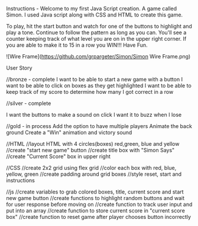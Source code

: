 Instructions - Welcome to my first Java Script creation. A game called Simon. I used Java script along with CSS and HTML to create this game.

To play, hit the start button and watch for one of the buttons to highlight and play a tone. Continue to follow the pattern as long as you can. You'll see a counter keeping track of what level you are on in the upper right corner. If you are able to make it to 15 in a row you WIN!!! Have Fun.

![Wire Frame](https://github.com/grpargeter/Simon/Simon Wire Frame.png)


User Story

//bronze - complete
I want to be able to start a new game with a button
I want to be able to click on boxes as they get highlighted
I want to be able to keep track of my score to determine how many I got correct in a row

//silver - complete

I want the buttons to make a sound on click
I want it to buzz when I lose

//gold - in process
Add the option to have multiple players
Animate the back ground
Create a "Win" animation and victory sound

//HTML
//layout HTML with 4 circles(boxes) red,green, blue and yellow
//create "start new game" button
//create title box with "Simon Says"
//create "Current Score" box in upper right

//CSS
//create 2x2 grid using flex grid
//color each box with red, blue, yellow, green
//create padding around grid boxes
//style reset, start and instructions

//js
//create variables to grab colored boxes, title, current score and start new game button
//create functions to highlight random buttons and wait for user response before moving on
//create function to track user input and put into an array
//create function to store current score in "current score box"
//create function to reset game after player chooses button incorrectly
